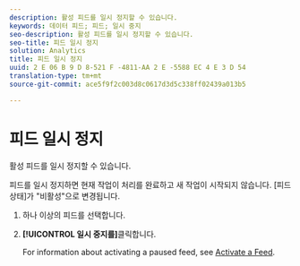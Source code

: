 ```yaml
---
description: 활성 피드를 일시 정지할 수 있습니다.
keywords: 데이터 피드; 피드; 일시 중지
seo-description: 활성 피드를 일시 정지할 수 있습니다.
seo-title: 피드 일시 정지
solution: Analytics
title: 피드 일시 정지
uuid: 2 E 06 B 9 D 8-521 F -4811-AA 2 E -5588 EC 4 E 3 D 54
translation-type: tm+mt
source-git-commit: ace5f9f2c003d8c0617d3d5c338ff02439a013b5

---
```



# 피드 일시 정지

활성 피드를 일시 정지할 수 있습니다.

피드를 일시 정지하면 현재 작업이 처리를 완료하고 새 작업이 시작되지 않습니다. [피드 상태]가 "비활성"으로 변경됩니다.

1. 하나 이상의 피드를 선택합니다.
1. **[!UICONTROL 일시 중지를]**&#x200B;클릭합니다.

   For information about activating a paused feed, see [Activate a Feed](t-feed-activate.md).
